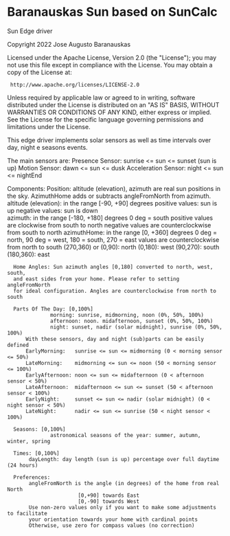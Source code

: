 # Baranauskas Sun based on SunCalc

Sun Edge driver

Copyright 2022 Jose Augusto Baranauskas

Licensed under the Apache License, Version 2.0 (the "License"); you may not use this file except in compliance with the License. You may obtain a copy of the License at:

     http://www.apache.org/licenses/LICENSE-2.0

Unless required by applicable law or agreed to in writing, software distributed under the License is distributed on an "AS IS" BASIS, WITHOUT WARRANTIES OR CONDITIONS OF ANY KIND, either express or implied. See the License for the specific language governing permissions and limitations under the License.

This edge driver implements solar sensors as well as time intervals over day, night e seasons events.

  The main sensors are:
      Presence Sensor:     sunrise <= sun <= sunset (sun is up)
      Motion Sensor:       dawn <= sun <= dusk
      Acceleration Sensor: night <= sun <= nightEnd

  Components:
      Position: altitude (elevation), azimuth are real sun positions in
      the sky. AzimuthHome adds or subtracts angleFromNorth from azimuth.
         altitude (elevation): in the range [-90, +90] degrees
                  positive values: sun is up
                  negative values: sun is down               
         azimuth: in the range [-180, +180] degrees
                  0 deg = south
                  positive values are clockwise from south to north
                  negative values are counterclockwise from south to north
         azimuthHome: in the range [0, +360] degrees
                  0 deg = north, 90 deg = west, 180 = south, 270 = east
                  values are counterclockwise from north  to south
                  (270,360) or (0,90): north
                  (0,180): west
                  (90,270): south
                  (180,360): east

      Home Angles: Sun azimuth angles [0,180] converted to north, west, south,
      and east sides from your home. Please refer to setting angleFromNorth
      for ideal configuration. Angles are counterclockwise from north to south

      Parts Of The Day: [0,100%]
                  morning: sunrise, midmorning, noon (0%, 50%, 100%)
                  afternoon: noon. midafternoon, sunset (0%, 50%, 100%)
                  night: sunset, nadir (solar midnight), sunrise (0%, 50%, 100%)
          With these sensors, day and night (sub)parts can be easily defined
          EarlyMorning:   sunrise <= sun <= midmorning (0 < morning sensor <= 50%)
          LateMorning:    midmorning <= sun <= noon (50 < morning sensor <= 100%)
          EarlyAfternoon: noon <= sun <= midafternoon (0 < afternoon sensor < 50%)
          LateAfternoon:  midafternoon <= sun <= sunset (50 < afternoon sensor < 100%)
          EarlyNight:     sunset <= sun <= nadir (solar midnight) (0 < night sensor < 50%)
          LateNight:      nadir <= sun <= sunrise (50 < night sensor < 100%)

      Seasons: [0,100%]
                  astronomical seasons of the year: summer, autumn, winter, spring    

      Times: [0,100%]
           dayLength: day length (sun is up) percentage over full daytime (24 hours)

      Preferences:
           angleFromNorth is the angle (in degrees) of the home from real North
                           [0,+90] towards East
                           [0,-90] towards West
           Use non-zero values only if you want to make some adjustments to facilitate
           your orientation towards your home with cardinal points
           Otherwise, use zero for compass values (no correction)
